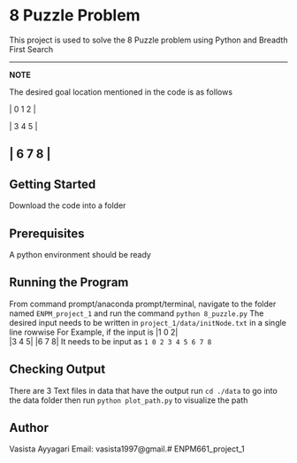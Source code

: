# 8 Puzzle Problem

This project is used to solve the 8 Puzzle problem using Python and Breadth First Search

---
**NOTE**

The desired goal location mentioned in the code is as follows

| 0 1 2 |

| 3 4 5 |

| 6 7 8 |
---
## Getting Started
Download the code into a folder

## Prerequisites
A python environment should be ready

## Running the Program
From command prompt/anaconda prompt/terminal, navigate to the folder named ```ENPM_project_1``` and run the command
```python 8_puzzle.py```
The desired input needs to be written in ```project_1/data/initNode.txt``` in a single line rowwise
For Example, if the input is 
|1  0  2|                            
|3  4  5|
|6  7   8|
It needs to be input as ```1 0 2 3 4 5 6 7 8```

## Checking Output
There are 3 Text files in data that have the output
run ```cd ./data``` to go into the data folder
then run ```python plot_path.py``` to visualize the path

## Author
Vasista Ayyagari
Email: vasista1997@gmail.# ENPM661_project_1